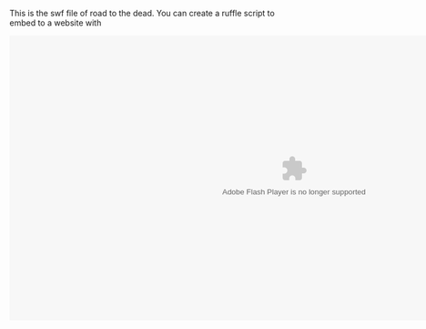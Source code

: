 This is the swf file of road to the dead. You can create a ruffle script to embed to a website with 
<script src="https://happygamer1450.github.io/Ruffle-Embedded/ruffle/ruffle.js"></script>
<div class="swf"dir="ltr" style="text-align: left;" trbidi="on">
        <embed height="500" pluginspage=" http://www.macromedia.com/go/getflashplayer" src=""Your github page here" type="application/x-shockwave-flash" width="1000"></embed>
</div>
